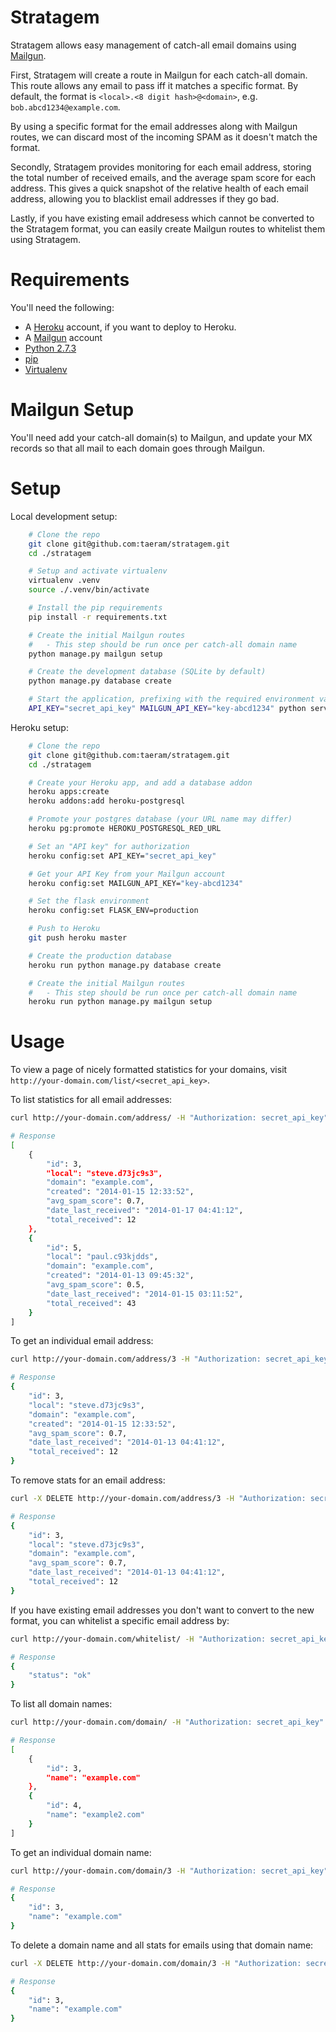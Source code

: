 Stratagem
=========

Stratagem allows easy management of catch-all email domains using [Mailgun](http://mailgun.com).

First, Stratagem will create a route in Mailgun for each catch-all domain. This route allows
any email to pass iff it matches a specific format. By default, the format is
`<local>.<8 digit hash>@<domain>`, e.g. `bob.abcd1234@example.com`.

By using a specific format for the email addresses along with Mailgun routes, we can
discard most of the incoming SPAM as it doesn't match the format.

Secondly, Stratagem provides monitoring for each email address, storing the total
number of received emails, and the average spam score for each address. This gives
a quick snapshot of the relative health of each email address, allowing you to
blacklist email addresses if they go bad.

Lastly, if you have existing email addresess which cannot be converted to the Stratagem
format, you can easily create Mailgun routes to whitelist them using Stratagem.

Requirements
============
You'll need the following:

* A [Heroku](https://www.heroku.com/) account, if you want to deploy to Heroku.
* A [Mailgun](http://mailgun.com) account
* [Python 2.7.3](http://www.python.org/)
* [pip](https://github.com/pypa/pip)
* [Virtualenv](https://github.com/pypa/virtualenv)

Mailgun Setup
=============

You'll need add your catch-all domain(s) to Mailgun, and update your MX records
so that all mail to each domain goes through Mailgun.

Setup
=====

Local development setup:
```bash
    # Clone the repo
    git clone git@github.com:taeram/stratagem.git
    cd ./stratagem

    # Setup and activate virtualenv
    virtualenv .venv
    source ./.venv/bin/activate

    # Install the pip requirements
    pip install -r requirements.txt

    # Create the initial Mailgun routes
    #   - This step should be run once per catch-all domain name
    python manage.py mailgun setup

    # Create the development database (SQLite by default)
    python manage.py database create

    # Start the application, prefixing with the required environment variables
    API_KEY="secret_api_key" MAILGUN_API_KEY="key-abcd1234" python server.py
```

Heroku setup:
```bash
    # Clone the repo
    git clone git@github.com:taeram/stratagem.git
    cd ./stratagem

    # Create your Heroku app, and add a database addon
    heroku apps:create
    heroku addons:add heroku-postgresql

    # Promote your postgres database (your URL name may differ)
    heroku pg:promote HEROKU_POSTGRESQL_RED_URL

    # Set an "API key" for authorization
    heroku config:set API_KEY="secret_api_key"

    # Get your API Key from your Mailgun account
    heroku config:set MAILGUN_API_KEY="key-abcd1234"

    # Set the flask environment
    heroku config:set FLASK_ENV=production

    # Push to Heroku
    git push heroku master

    # Create the production database
    heroku run python manage.py database create

    # Create the initial Mailgun routes
    #   - This step should be run once per catch-all domain name
    heroku run python manage.py mailgun setup
```

Usage
=====

To view a page of nicely formatted statistics for your domains,
visit `http://your-domain.com/list/<secret_api_key>`.

To list statistics for all email addresses:
```bash
curl http://your-domain.com/address/ -H "Authorization: secret_api_key"

# Response
[
    {
        "id": 3,
        "local": "steve.d73jc9s3",
        "domain": "example.com",
        "created": "2014-01-15 12:33:52",
        "avg_spam_score": 0.7,
        "date_last_received": "2014-01-17 04:41:12",
        "total_received": 12
    },
    {
        "id": 5,
        "local": "paul.c93kjdds",
        "domain": "example.com",
        "created": "2014-01-13 09:45:32",
        "avg_spam_score": 0.5,
        "date_last_received": "2014-01-15 03:11:52",
        "total_received": 43
    }
]
```

To get an individual email address:
```bash
curl http://your-domain.com/address/3 -H "Authorization: secret_api_key"

# Response
{
    "id": 3,
    "local": "steve.d73jc9s3",
    "domain": "example.com",
    "created": "2014-01-15 12:33:52",
    "avg_spam_score": 0.7,
    "date_last_received": "2014-01-13 04:41:12",
    "total_received": 12
}
```

To remove stats for an email address:
```bash
curl -X DELETE http://your-domain.com/address/3 -H "Authorization: secret_api_key"

# Response
{
    "id": 3,
    "local": "steve.d73jc9s3",
    "domain": "example.com",
    "avg_spam_score": 0.7,
    "date_last_received": "2014-01-13 04:41:12",
    "total_received": 12
}
```

If you have existing email addresses you don't want to convert to the new format,
you can whitelist a specific email address by:
```bash
curl http://your-domain.com/whitelist/ -H "Authorization: secret_api_key"  -F "email=bill@example.com&destination=me@example.com"

# Response
{
    "status": "ok"
}
```

To list all domain names:
```bash
curl http://your-domain.com/domain/ -H "Authorization: secret_api_key"

# Response
[
    {
        "id": 3,
        "name": "example.com"
    },
    {
        "id": 4,
        "name": "example2.com"
    }
]
```

To get an individual domain name:
```bash
curl http://your-domain.com/domain/3 -H "Authorization: secret_api_key"

# Response
{
    "id": 3,
    "name": "example.com"
}
```

To delete a domain name and all stats for emails using that domain name:
```bash
curl -X DELETE http://your-domain.com/domain/3 -H "Authorization: secret_api_key"

# Response
{
    "id": 3,
    "name": "example.com"
}
```

